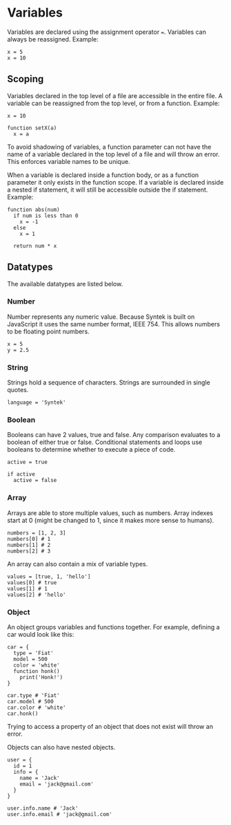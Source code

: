 # Variables
Variables are declared using the assignment operator `=`. Variables can always be reassigned. Example:
```
x = 5
x = 10
```

## Scoping
Variables declared in the top level of a file are accessible in the entire file. A variable can be reassigned from the top level, or from a function. Example:
```
x = 10

function setX(a)
  x = a
```

To avoid shadowing of variables, a function parameter can not have the name of a variable declared in the top level of a file and will throw an error. This enforces variable names to be unique.

When a variable is declared inside a function body, or as a function parameter it only exists in the function scope. If a variable is declared inside a nested if statement, it will still be accessible outside the if statement. Example:
```
function abs(num)
  if num is less than 0
    x = -1
  else
    x = 1

  return num * x
```

## Datatypes
The available datatypes are listed below.

### Number
Number represents any numeric value. Because Syntek is built on JavaScript it uses the same number format, IEEE 754. This allows numbers to be floating point numbers.
```
x = 5
y = 2.5
```

### String
Strings hold a sequence of characters. Strings are surrounded in single quotes.
```
language = 'Syntek'
```

### Boolean
Booleans can have 2 values, true and false. Any comparison evaluates to a boolean of either true or false. Conditional statements and loops use booleans to determine whether to execute a piece of code.
```
active = true

if active
  active = false
```

### Array
Arrays are able to store multiple values, such as numbers. Array indexes start at 0 (might be changed to 1, since it makes more sense to humans).
```
numbers = [1, 2, 3]
numbers[0] # 1
numbers[1] # 2
numbers[2] # 3
```
An array can also contain a mix of variable types.
```
values = [true, 1, 'hello']
values[0] # true
values[1] # 1
values[2] # 'hello'
```

### Object
An object groups variables and functions together. For example, defining a car would look like this:
```
car = {
  type = 'Fiat'
  model = 500
  color = 'white'
  function honk()
    print('Honk!')
}

car.type # 'Fiat'
car.model # 500
car.color # 'white'
car.honk()
```
Trying to access a property of an object that does not exist will throw an error.

Objects can also have nested objects.
```
user = {
  id = 1
  info = {
    name = 'Jack'
    email = 'jack@gmail.com'
  }
}

user.info.name # 'Jack'
user.info.email # 'jack@gmail.com'
```
